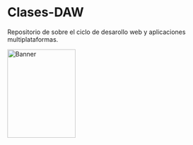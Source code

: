# Clases-DAW
Repositorio de sobre el ciclo de desarollo web y aplicaciones multiplataformas.

<img width="154" height="200" alt="Banner" src=https://github.com/Katana86/Clases-DAW/assets/125601886/e9d20376-a251-46bf-b286-de5047a2ca6d>

